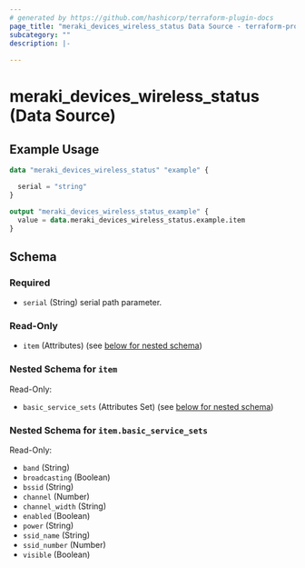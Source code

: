 ```yaml
---
# generated by https://github.com/hashicorp/terraform-plugin-docs
page_title: "meraki_devices_wireless_status Data Source - terraform-provider-meraki"
subcategory: ""
description: |-
  
---
```


# meraki_devices_wireless_status (Data Source)



## Example Usage

```terraform
data "meraki_devices_wireless_status" "example" {

  serial = "string"
}

output "meraki_devices_wireless_status_example" {
  value = data.meraki_devices_wireless_status.example.item
}
```

<!-- schema generated by tfplugindocs -->
## Schema

### Required

- `serial` (String) serial path parameter.

### Read-Only

- `item` (Attributes) (see [below for nested schema](#nestedatt--item))

<a id="nestedatt--item"></a>
### Nested Schema for `item`

Read-Only:

- `basic_service_sets` (Attributes Set) (see [below for nested schema](#nestedatt--item--basic_service_sets))

<a id="nestedatt--item--basic_service_sets"></a>
### Nested Schema for `item.basic_service_sets`

Read-Only:

- `band` (String)
- `broadcasting` (Boolean)
- `bssid` (String)
- `channel` (Number)
- `channel_width` (String)
- `enabled` (Boolean)
- `power` (String)
- `ssid_name` (String)
- `ssid_number` (Number)
- `visible` (Boolean)
